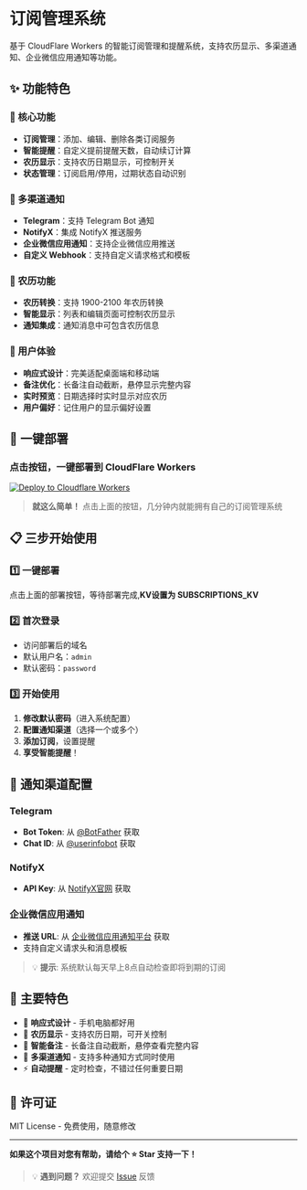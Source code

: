# 订阅管理系统

基于 CloudFlare Workers 的智能订阅管理和提醒系统，支持农历显示、多渠道通知、企业微信应用通知等功能。

## ✨ 功能特色

### 🎯 核心功能
- **订阅管理**：添加、编辑、删除各类订阅服务
- **智能提醒**：自定义提前提醒天数，自动续订计算
- **农历显示**：支持农历日期显示，可控制开关
- **状态管理**：订阅启用/停用，过期状态自动识别

### 📱 多渠道通知
- **Telegram**：支持 Telegram Bot 通知
- **NotifyX**：集成 NotifyX 推送服务
- **企业微信应用通知**：支持企业微信应用推送
- **自定义 Webhook**：支持自定义请求格式和模板

### 🌙 农历功能
- **农历转换**：支持 1900-2100 年农历转换
- **智能显示**：列表和编辑页面可控制农历显示
- **通知集成**：通知消息中可包含农历信息

### 🎨 用户体验
- **响应式设计**：完美适配桌面端和移动端
- **备注优化**：长备注自动截断，悬停显示完整内容
- **实时预览**：日期选择时实时显示对应农历
- **用户偏好**：记住用户的显示偏好设置

## 🚀 一键部署

### 点击按钮，一键部署到 CloudFlare Workers

[![Deploy to Cloudflare Workers](https://deploy.workers.cloudflare.com/button)](https://deploy.workers.cloudflare.com/?url=https://github.com/wangwangit001/notify)

> **就这么简单！** 点击上面的按钮，几分钟内就能拥有自己的订阅管理系统

## 📋 三步开始使用

### 1️⃣ 一键部署
点击上面的部署按钮，等待部署完成,**KV设置为 SUBSCRIPTIONS_KV**

### 2️⃣ 首次登录
- 访问部署后的域名
- 默认用户名：`admin`
- 默认密码：`password`

### 3️⃣ 开始使用
1. **修改默认密码**（进入系统配置）
2. **配置通知渠道**（选择一个或多个）
3. **添加订阅**，设置提醒
4. **享受智能提醒**！

## 🔧 通知渠道配置

### Telegram
- **Bot Token**: 从 [@BotFather](https://t.me/BotFather) 获取
- **Chat ID**: 从 [@userinfobot](https://t.me/userinfobot) 获取

### NotifyX
- **API Key**: 从 [NotifyX官网](https://www.notifyx.cn/) 获取

### 企业微信应用通知
- **推送 URL**: 从 [企业微信应用通知平台](https://push.996007.icu) 获取
- 支持自定义请求头和消息模板

> 💡 **提示**: 系统默认每天早上8点自动检查即将到期的订阅

## 🎨 主要特色

- 📱 **响应式设计** - 手机电脑都好用
- 🌙 **农历显示** - 支持农历日期，可开关控制
- 📝 **智能备注** - 长备注自动截断，悬停查看完整内容
- 🔔 **多渠道通知** - 支持多种通知方式同时使用
- ⚡ **自动提醒** - 定时检查，不错过任何重要日期

## 📄 许可证

MIT License - 免费使用，随意修改

---

**如果这个项目对您有帮助，请给个 ⭐ Star 支持一下！**

> 💡 **遇到问题？** 欢迎提交 [Issue](https://github.com/wangwangit001/notify/issues) 反馈
